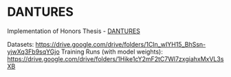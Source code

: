 # DANTURES

Implementation of Honors Thesis - [DANTURES](https://drive.google.com/file/d/149nFAIvZFRVQ295swum8E7VPv2zPeIgZ/view?usp=drive_link)

Datasets: https://drive.google.com/drive/folders/1CIn_wIYH15_BhSsn-yjwXq3Fb9sqYGjo
Training Runs (with model weights): https://drive.google.com/drive/folders/1Hike1cY2mF2tC7Wl7zxgiahxMxVL3sXB


